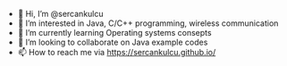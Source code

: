 - 👋 Hi, I’m @sercankulcu
- 👀 I’m interested in Java, C/C++ programming, wireless communication
- 🌱 I’m currently learning Operating systems consepts
- 💞️ I’m looking to collaborate on Java example codes
- 📫 How to reach me via https://sercankulcu.github.io/

<!---
sercankulcu/sercankulcu is a ✨ special ✨ repository because its `README.md` (this file) appears on your GitHub profile.
You can click the Preview link to take a look at your changes.
--->
